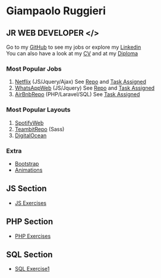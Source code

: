 # Giampaolo Ruggieri
## JR WEB DEVELOPER </>

Go to my [GitHub](https://github.com/Giampaolo1) to see my jobs or explore my
[Linkedin](https://www.linkedin.com/in/giampaolo-r-17a75512b/) <br>
You can also have a look at my [CV](https://drive.google.com/open?id=1ynUlf31oLepUqE25KpspXqAU99a18G3U) and at my
[Diploma](https://www.credential.net/13f76e96-e4e8-4f72-8cfe-0d467113dbf1)
<!-- You can find PYPL index [here](http://pypl.github.io/PYPL.html) -->


### Most Popular Jobs

1. [Netflix](https://jpboolfix.netlify.app/) (JS/Jquery/Ajax)    See [Repo](https://github.com/Giampaolo1/ajax-ex-boolflix)
and [Task Assigned](https://docs.google.com/document/d/1-kUoIxQaLIKUPa_JSH-MhlxoLL-RHmHr5Dc1eU8JnPA/edit)
2. [WhatsAppWeb](https://jpboolzap.netlify.app/) (JS/Jquery) See [Repo](https://github.com/Giampaolo1/js-html-css-boolzap)
and [Task Assigned](https://docs.google.com/document/d/1dujso_x1_UTTAR-XmwuURIec2CR79Ap8z81flzSYckY/edit)
3. [AirBnbRepo](https://github.com/Giampaolo1/bool-bnb) (PHP/Laravel/SQL)
See [Task Assigned](https://docs.google.com/document/d/1bj_mOkXW3Pmv33xFubiMjrgOZtx4wyfO1N5Rz42gmH4/edit)

### Most Popular Layouts

1. [SpotifyWeb](https://jpspotify.netlify.app/)
2. [TeambitRepo](https://github.com/Giampaolo1/sass-teambit) (Sass)
3. [DigitalOcean](https://giampaolo1.github.io/html-css-digitalocean/)

### Extra
-  [Bootstrap](https://giampaolo1.github.io/BootstrapProject/)
-  [Animations](https://giampaolo1.github.io/html-css-animation-filter/)

<!-- [Flex](https://giampaolo1.github.io/flex/) -->
<!-- 4. [HubSpot](https://giampaolo1.github.io/html-css-hubspot/) -->

## JS Section
- [JS Exercises](https://giampaolo1.github.io/JS-Section/)

## PHP Section
- [PHP Exercises](https://giampaolo1.github.io/PHP-Section/)

## SQL Section
- [SQL Exercise1](https://drive.google.com/drive/folders/1-D_KSBFUcf7DT-LHmRlH13wpFvgf_8mu?usp=sharing)

<!-- <link rel="shortcut icon" href="download.png" type="image/x-icon"> -->
